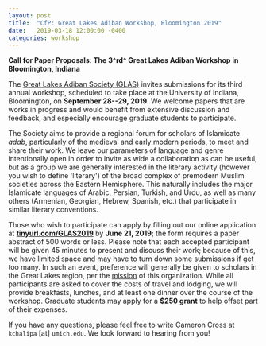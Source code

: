 ```yaml
---
layout: post
title:  "CfP: Great Lakes Adiban Workshop, Bloomington 2019"
date:   2019-03-18 12:00:00 -0400
categories: workshop
---
```


**Call for Paper Proposals: The 3^rd^ Great Lakes Adiban Workshop in Bloomington, Indiana**

The [Great Lakes Adiban Society (GLAS)](https://greatlakesadiban.github.io/) invites submissions for its third annual workshop, scheduled to take place at the University of Indiana, Bloomington, on **September 28--29, 2019**. We welcome papers that are works in progress and would benefit from extensive discussion and feedback, and especially encourage graduate students to participate.

The Society aims to provide a regional forum for scholars of Islamicate *adab*, particularly of the medieval and early modern periods, to meet and share their work. We leave our parameters of language and genre intentionally open in order to invite as wide a collaboration as can be useful, but as a group we are generally interested in the literary activity (however you wish to define 'literary') of the broad complex of premodern Muslim societies across the Eastern Hemisphere. This naturally includes the major Islamicate languages of Arabic, Persian, Turkish, and Urdu, as well as many others (Armenian, Georgian, Hebrew, Spanish, etc.) that participate in similar literary conventions.

Those who wish to participate can apply by filling out our online application at [**tinyurl.com/GLAS2019**](https://tinyurl.com/GLAS2019) by **June 21, 2019**; the form requires a paper abstract of 500 words or less. Please note that each accepted participant will be given 45 minutes to present and discuss their work; because of this, we have limited space and may have to turn down some submissions if get too many. In such an event, preference will generally be given to scholars in the Great Lakes region, per the [mission](https://greatlakesadiban.github.io/about/) of this organization. While all participants are asked to cover the costs of travel and lodging, we will provide breakfasts, lunches, and at least one dinner over the course of the workshop. Graduate students may apply for a **$250 grant** to help offset part of their expenses. 

If you have any questions, please feel free to write Cameron Cross at `kchalipa` [at] `umich.edu`. We look forward to hearing from you!